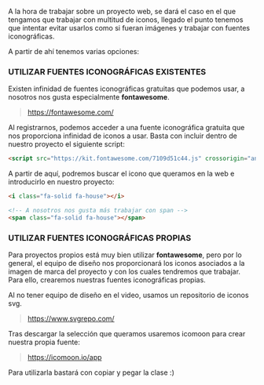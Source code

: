 A la hora de trabajar sobre un proyecto web, se dará el caso en el que tengamos que trabajar con multitud de iconos, llegado el punto tenemos que intentar evitar usarlos como si fueran imágenes y trabajar con fuentes iconográficas.

A partir de ahí tenemos varias opciones:

### UTILIZAR FUENTES ICONOGRÁFICAS EXISTENTES

Existen infinidad de fuentes iconográficas gratuitas que podemos usar, a nosotros nos gusta especialmente **fontawesome**.

> https://fontawesome.com/

Al registrarnos, podemos acceder a una fuente iconográfica gratuita que nos proporciona infinidad de iconos a usar. Basta con incluir dentro de nuestro proyecto el siguiente script:

```html
<script src="https://kit.fontawesome.com/7109d51c44.js" crossorigin="anonymous"></script>
```

A partir de aquí, podremos buscar el icono que queramos en la web e introducirlo en nuestro proyecto:

```html
<i class="fa-solid fa-house"></i>

<!-- A nosotros nos gusta más trabajar con span -->
<span class="fa-solid fa-house"></span>
```

### UTILIZAR FUENTES ICONOGRÁFICAS PROPIAS

Para proyectos propios está muy bien utilizar **fontawesome**, pero por lo general, el equipo de diseño nos proporcionará los iconos asociados a la imagen de marca del proyecto y con los cuales tendremos que trabajar. Para ello, crearemos nuestras fuentes iconográficas propias.

Al no tener equipo de diseño en el video, usamos un repositorio de iconos svg.

> https://www.svgrepo.com/

Tras descargar la selección que queramos usaremos icomoon para crear nuestra propia fuente:

> https://icomoon.io/app

Para utilizarla bastará con copiar y pegar la clase :)
